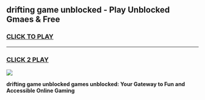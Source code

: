 
## drifting game unblocked - Play Unblocked Gmaes & Free
<h3>
<a href="https://premium.freeplayer.one?title=drifting_game_unblocked&ref=19F">CLICK TO PLAY</a></h3>
<hr>

<h3>
<a href="https://premium.freeplayer.one?title=drifting_game_unblocked&ref=19F">CLICK 2 PLAY</a>
  
</h3>

<a href="https://premium.freeplayer.one?title=drifting_game_unblocked&ref=19F/"><img src="https://clearcache.store/games.png"></a>


**drifting game unblocked games unblocked: Your Gateway to Fun and Accessible Online Gaming**
